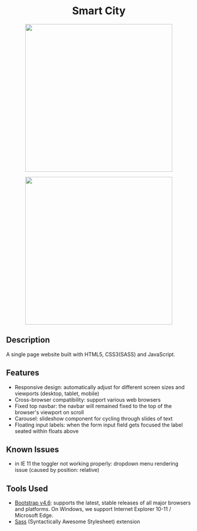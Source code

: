 # <h1 align="center">Smart City</h1>

[<p align="center"><img src="" width="400"/></p>](https://karolinabodis.github.io/the-one-thing-app/)

[<p align="center"><img src="" width="400"/></p>](https://karolinabodis.github.io/the-one-thing-app/)

## Description

A single page website built with HTML5, CSS3(SASS) and JavaScript.

## Features

- Responsive design: automatically adjust for different screen sizes and viewports (desktop, tablet, mobile)
- Cross-browser compatibility: support various web browsers
- Fixed top navbar: the navbar will remained fixed to the top of the browser's viewport on scroll
- Carousel: slideshow component for cycling through slides of text
- Floating input labels: when the form input field gets focused the label seated within floats above

## Known Issues

- in IE 11 the toggler not working properly: dropdown menu rendering issue (caused by position: relative)

## Tools Used

- [Bootstrap v4.6](https://getbootstrap.com/docs/4.0/getting-started/introduction/): supports the latest, stable releases of all major browsers and platforms. On Windows, we support Internet Explorer 10-11 / Microsoft Edge.
- [Sass](https://sass-lang.com/) (Syntactically Awesome Stylesheet) extension
